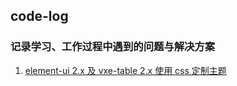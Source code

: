 ## code-log
### 记录学习、工作过程中遇到的问题与解决方案
1. [element-ui 2.x 及 vxe-table 2.x 使用 css 定制主题](https://github.com/774653363/code-log/tree/main/vue/2024090201)



